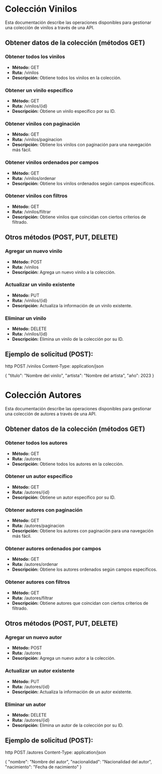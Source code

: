 # Colección Vinilos

Esta documentación describe las operaciones disponibles para gestionar una colección de vinilos a través de una API.

## Obtener datos de la colección (métodos GET)

### Obtener todos los vinilos
- **Método:** GET
- **Ruta:** /vinilos
- **Descripción:** Obtiene todos los vinilos en la colección.

### Obtener un vinilo específico
- **Método:** GET
- **Ruta:** /vinilos/{id}
- **Descripción:** Obtiene un vinilo específico por su ID.

### Obtener vinilos con paginación
- **Método:** GET
- **Ruta:** /vinilos/paginacion
- **Descripción:** Obtiene los vinilos con paginación para una navegación más fácil.

### Obtener vinilos ordenados por campos
- **Método:** GET
- **Ruta:** /vinilos/ordenar
- **Descripción:** Obtiene los vinilos ordenados según campos específicos.

### Obtener vinilos con filtros
- **Método:** GET
- **Ruta:** /vinilos/filtrar
- **Descripción:** Obtiene vinilos que coincidan con ciertos criterios de filtrado.

## Otros métodos (POST, PUT, DELETE)

### Agregar un nuevo vinilo
- **Método:** POST
- **Ruta:** /vinilos
- **Descripción:** Agrega un nuevo vinilo a la colección.

### Actualizar un vinilo existente
- **Método:** PUT
- **Ruta:** /vinilos/{id}
- **Descripción:** Actualiza la información de un vinilo existente.

### Eliminar un vinilo
- **Método:** DELETE
- **Ruta:** /vinilos/{id}
- **Descripción:** Elimina un vinilo de la colección por su ID.

## Ejemplo de solicitud (POST):

http
POST /vinilos
Content-Type: application/json

{
    "titulo": "Nombre del vinilo",
    "artista": "Nombre del artista",
    "año": 2023
}
# Colección Autores

Esta documentación describe las operaciones disponibles para gestionar una colección de autores a través de una API.

## Obtener datos de la colección (métodos GET)

### Obtener todos los autores
- **Método:** GET
- **Ruta:** /autores
- **Descripción:** Obtiene todos los autores en la colección.

### Obtener un autor específico
- **Método:** GET
- **Ruta:** /autores/{id}
- **Descripción:** Obtiene un autor específico por su ID.

### Obtener autores con paginación
- **Método:** GET
- **Ruta:** /autores/paginacion
- **Descripción:** Obtiene los autores con paginación para una navegación más fácil.

### Obtener autores ordenados por campos
- **Método:** GET
- **Ruta:** /autores/ordenar
- **Descripción:** Obtiene los autores ordenados según campos específicos.

### Obtener autores con filtros
- **Método:** GET
- **Ruta:** /autores/filtrar
- **Descripción:** Obtiene autores que coincidan con ciertos criterios de filtrado.

## Otros métodos (POST, PUT, DELETE)

### Agregar un nuevo autor
- **Método:** POST
- **Ruta:** /autores
- **Descripción:** Agrega un nuevo autor a la colección.

### Actualizar un autor existente
- **Método:** PUT
- **Ruta:** /autores/{id}
- **Descripción:** Actualiza la información de un autor existente.

### Eliminar un autor
- **Método:** DELETE
- **Ruta:** /autores/{id}
- **Descripción:** Elimina un autor de la colección por su ID.

## Ejemplo de solicitud (POST):

http
POST /autores
Content-Type: application/json

{
    "nombre": "Nombre del autor",
    "nacionalidad": "Nacionalidad del autor",
    "nacimiento": "Fecha de nacimiento"
}
